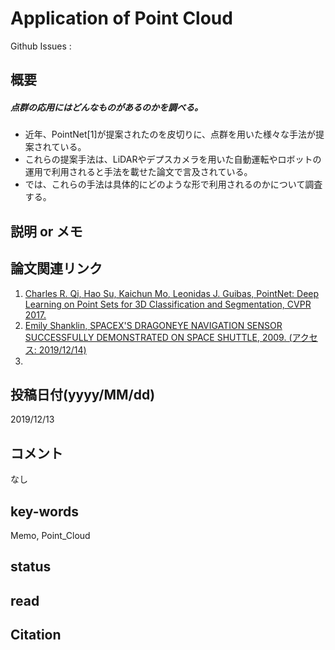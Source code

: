 # Application of Point Cloud

Github Issues : []()  

## 概要
##### 点群の応用にはどんなものがあるのかを調べる。
- 近年、PointNet[1]が提案されたのを皮切りに、点群を用いた様々な手法が提案されている。
- これらの提案手法は、LiDARやデプスカメラを用いた自動運転やロボットの運用で利用されると手法を載せた論文で言及されている。
- では、これらの手法は具体的にどのような形で利用されるのかについて調査する。

## 説明 or メモ

## 論文関連リンク
1. [Charles R. Qi, Hao Su, Kaichun Mo, Leonidas J. Guibas, PointNet: Deep Learning on Point Sets for 3D Classification and Segmentation, CVPR 2017.](https://arxiv.org/abs/1612.00593)
2. [Emily Shanklin, SPACEX'S DRAGONEYE NAVIGATION SENSOR SUCCESSFULLY DEMONSTRATED ON SPACE SHUTTLE, 2009. (アクセス: 2019/12/14)](https://www.spacex.com/press/2012/12/19/spacexs-dragoneye-navigation-sensor-successfully-demonstrated-space-shuttle)
3. [](https://lidarmag.com/2019/01/27/elon-musk-is-right-lidar-is-a-crutch/)

## 投稿日付(yyyy/MM/dd)
2019/12/13

## コメント
なし

## key-words
Memo, Point_Cloud

## status

## read

## Citation
